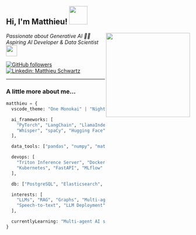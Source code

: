 <h2> Hi, I'm Matthieu! <img src="https://media2.giphy.com/media/v1.Y2lkPTc5MGI3NjExMTgxcnFra2ZrcWxoZzVna3prbnZ4dzVzcHUzMHh6d3AzMXFlNzFhbCZlcD12MV9pbnRlcm5hbF9naWZfYnlfaWQmY3Q9Zw/h0Cq1ClzO3UpupFPjP/giphy.gif" width="50"></h2>
<img align='right' src="https://media2.giphy.com/media/v1.Y2lkPTc5MGI3NjExc21kd2FncmF6ZjM5YXhjbXcyaGN2dnc2ZzAzbnphNmwxNGg4bDdidyZlcD12MV9pbnRlcm5hbF9naWZfYnlfaWQmY3Q9Zw/3og0IK5Wj4g10fwUAU/giphy.gif" width="230">
<p><em>Passionate about Generative AI 👨‍💻<br>
Aspiring AI Developer & Data Scientist <img src="https://media1.giphy.com/media/v1.Y2lkPTc5MGI3NjExbGl3ejF0aXVra3ByY3d6cjM0YzZ5cDZ1czIyMDdoaGE0enpjbzlkaiZlcD12MV9pbnRlcm5hbF9naWZfYnlfaWQmY3Q9Zw/dtB7kgF86VwZWY5Iee/giphy.gif" width="30"> 
</em></p>

[![GitHub followers](https://img.shields.io/github/followers/matthieuschwa?label=Follow&style=social)](https://github.com/matthieuschwa)
[![Linkedin: Matthieu Schwartz](https://img.shields.io/badge/-LinkedIn-blue?style=flat-square&logo=Linkedin&logoColor=white&link=https://www.linkedin.com)]([https://www.linkedin.com](https://www.linkedin.com/in/matthieu-schwartz/))

---

### A little more about me... 

``````python
matthieu = {
  vscode_theme: "One Monokai" | "Night Owl",

  ai_frameworks: [
    "PyTorch", "LangChain", "LlamaIndex", "YOLOv8",
    "Whisper", "spaCy", "Hugging Face", "scikit-learn"
  ],

  data_tools: ["pandas", "numpy", "matplotlib", "seaborn"],

  devops: [
    "Triton Inference Server", "Docker", 
    "Kubernetes", "FastAPI", "MLflow"
  ],

  db: ["PostgreSQL", "Elasticsearch", "Qdrant", "Neo4j"],

  interests: [
    "LLMs", "RAG", "Graphs", "Multi-agent systems", 
    "Speech-to-text", "LLM Deployment", "Fine-tuning"
  ],

  currentlyLearning: "Multi-agent AI systems"
}
